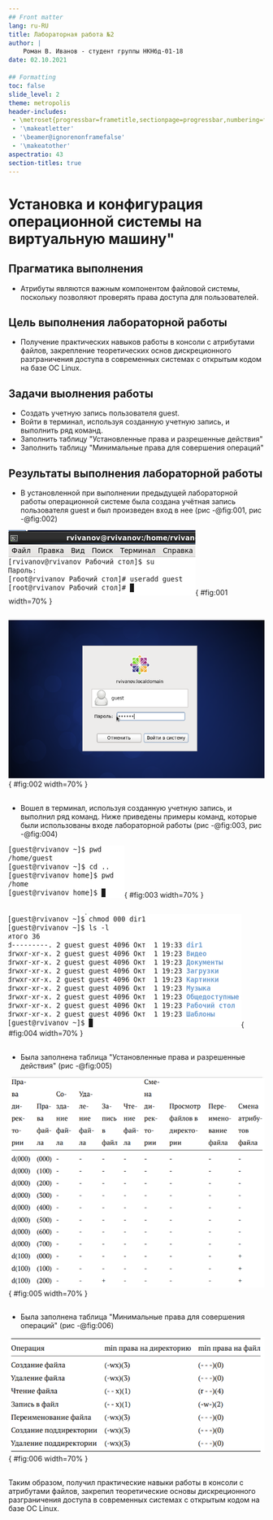 ```yaml
---
## Front matter
lang: ru-RU
title: Лабораторная работа №2
author: |
	Роман В. Иванов - студент группы НКНбд-01-18
date: 02.10.2021

## Formatting
toc: false
slide_level: 2
theme: metropolis
header-includes: 
 - \metroset{progressbar=frametitle,sectionpage=progressbar,numbering=fraction}
 - '\makeatletter'
 - '\beamer@ignorenonframefalse'
 - '\makeatother'
aspectratio: 43
section-titles: true
---
```


# Установка и конфигурация операционной системы на виртуальную машину"

## Прагматика выполнения

- Атрибуты являются важным компонентом файловой системы, поскольку позволяют проверять права доступа для пользователей.

## Цель выполнения лабораторной работы

- Получение практических навыков работы в консоли с атрибутами файлов, закрепление теоретических основ дискреционного разграничения доступа в современных системах с открытым кодом на базе ОС Linux.

## Задачи выолнения работы

- Создать учетную запись пользователя guest.
- Войти в терминал, используя созданную учетную запись, и выполнить ряд команд.
- Заполнить таблицу "Установленные права и разрешенные действия"
- Заполнить таблицу "Минимальные права для совершения операций"

## Результаты выполнения лабораторной работы

- В установленной при выполнении предыдущей лабораторной работы операционной системе была создана учётная запись пользователя guest и был произведен вход в нее (рис -@fig:001, рис -@fig:002)

![Создание учетной записи guest](image/1.png){ #fig:001 width=70% }

##

![Вход в систему от имени пользователя guest](image/3.png){ #fig:002 width=70% }

##

- Вошел в терминал, используя созданную учетную запись, и выполнил ряд команд. Ниже приведены примеры команд, которые были использованы входе лабораторной работы (рис -@fig:003, рис -@fig:004)

![Определение текущей директории. Переход в домашнюю директорию](image/4.png){ #fig:003 width=70% }

##

![Снятие всех атрибутов с директороии dir1](image/12.png){ #fig:004 width=70% }

##

- Была заполнена таблица "Установленные права и разрешенные действия" (рис -@fig:005)

![Фаргмент таблицы "Установленные права и разрешенные действия"](image/14.png){ #fig:005 width=70% }

##

- Была заполнена таблица "Минимальные права для совершения операций" (рис -@fig:006)

![Таблица "Минимальные права для совершения операций"](image/15.png){ #fig:006 width=70% }

##

Таким образом, получил практические навыки работы в консоли с атрибутами файлов, закрепил теоретические основы дискреционного разграничения доступа в современных системах с открытым кодом на базе ОС Linux.